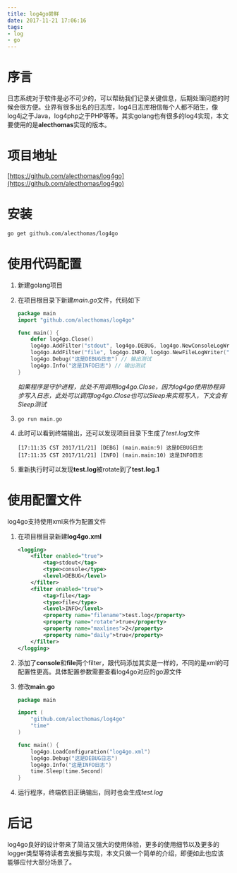 ```yaml
---
title: log4go尝鲜
date: 2017-11-21 17:06:16
tags:
- log
- go
---
```

# 序言
日志系统对于软件是必不可少的，可以帮助我们记录关键信息，后期处理问题的时候会很方便。业界有很多出名的日志库，log4日志库相信每个人都不陌生，像log4j之于Java，log4php之于PHP等等。其实golang也有很多的log4实现，本文要使用的是**alecthomas**实现的版本。

# 项目地址
[https://github.com/alecthomas/log4go](https://github.com/alecthomas/log4go)

# 安装
```bash
go get github.com/alecthomas/log4go
```

# 使用代码配置
1. 新建golang项目
2. 在项目根目录下新建*main.go*文件，代码如下

    ```go
    package main
    import "github.com/alecthomas/log4go"
    
    func main() {
        defer log4go.Close()
        log4go.AddFilter("stdout", log4go.DEBUG, log4go.NewConsoleLogWriter()) // DEBUG级别+打印到控制台
        log4go.AddFilter("file", log4go.INFO, log4go.NewFileLogWriter("test.log", true)) // INFO级别+输出到文件，并开启rotate
        log4go.Debug("这是DEBUG日志") // 输出测试
        log4go.Info("这是INFO日志") // 输出测试
    }
    ```
    *如果程序是守护进程，此处不用调用log4go.Close，因为log4go使用协程异步写入日志，此处可以调用log4go.Close也可以Sleep来实现写入，下文会有Sleep测试*
3.  `go run main.go`
4. 此时可以看到终端输出，还可以发现项目目录下生成了*test.log*文件

    ```
    [17:11:35 CST 2017/11/21] [DEBG] (main.main:9) 这是DEBUG日志
    [17:11:35 CST 2017/11/21] [INFO] (main.main:10) 这是INFO日志
    ```

5. 重新执行时可以发现**test.log**被rotate到了**test.log.1**

# 使用配置文件
log4go支持使用xml来作为配置文件
1. 在项目根目录新建**log4go.xml**

    ```xml
    <logging>
        <filter enabled="true">
            <tag>stdout</tag>
            <type>console</type>
            <level>DEBUG</level>
        </filter>
        <filter enabled="true">
            <tag>file</tag>
            <type>file</type>
            <level>INFO</level>
            <property name="filename">test.log</property>
            <property name="rotate">true</property>
            <property name="maxlines">2</property>
            <property name="daily">true</property>
        </filter>
    </logging>
    ```
2. 添加了**console**和**file**两个filter，跟代码添加其实是一样的，不同的是xml的可配置性更高。具体配置参数需要查看log4go对应的go源文件
3. 修改**main.go**

    ```go
    package main
    
    import (
        "github.com/alecthomas/log4go"
        "time"
    )
    
    func main() {
        log4go.LoadConfiguration("log4go.xml")
        log4go.Debug("这是DEBUG日志")
        log4go.Info("这是INFO日志")
        time.Sleep(time.Second)
    }
    ```
4. 运行程序，终端依旧正确输出，同时也会生成*test.log*

# 后记
log4go良好的设计带来了简洁又强大的使用体验，更多的使用细节以及更多的logger类型等待读者去发掘与实现，本文只做一个简单的介绍，即便如此也应该能够应付大部分场景了。